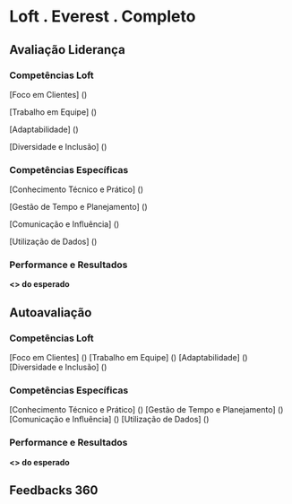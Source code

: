 # Loft . Everest . Completo
## Avaliação Liderança
### Competências Loft
[Foco em Clientes] ()


[Trabalho em Equipe] ()


[Adaptabilidade] ()


[Diversidade e Inclusão] ()


### Competências Específicas
[Conhecimento Técnico e Prático] ()


[Gestão de Tempo e Planejamento] ()


[Comunicação e Influência] ()


[Utilização de Dados] ()


### Performance e Resultados
**<> do esperado**



## Autoavaliação
### Competências Loft
[Foco em Clientes] ()
[Trabalho em Equipe] ()
[Adaptabilidade] ()
[Diversidade e Inclusão] ()



### Competências Específicas
[Conhecimento Técnico e Prático] ()
[Gestão de Tempo e Planejamento] ()
[Comunicação e Influência] ()
[Utilização de Dados] ()



### Performance e Resultados
**<> do esperado**


## Feedbacks 360